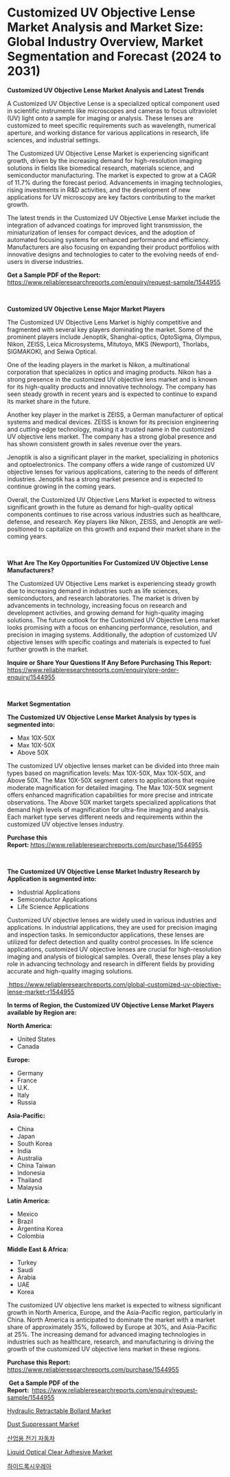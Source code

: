 <p><h1>Customized UV Objective Lense Market Analysis and Market Size: Global Industry Overview, Market Segmentation and Forecast (2024 to 2031)</h1></p><p><strong>Customized UV Objective Lense Market Analysis and Latest Trends</strong></p>
<p><p>A Customized UV Objective Lense is a specialized optical component used in scientific instruments like microscopes and cameras to focus ultraviolet (UV) light onto a sample for imaging or analysis. These lenses are customized to meet specific requirements such as wavelength, numerical aperture, and working distance for various applications in research, life sciences, and industrial settings.</p><p>The Customized UV Objective Lense Market is experiencing significant growth, driven by the increasing demand for high-resolution imaging solutions in fields like biomedical research, materials science, and semiconductor manufacturing. The market is expected to grow at a CAGR of 11.7% during the forecast period. Advancements in imaging technologies, rising investments in R&D activities, and the development of new applications for UV microscopy are key factors contributing to the market growth.</p><p>The latest trends in the Customized UV Objective Lense Market include the integration of advanced coatings for improved light transmission, the miniaturization of lenses for compact devices, and the adoption of automated focusing systems for enhanced performance and efficiency. Manufacturers are also focusing on expanding their product portfolios with innovative designs and technologies to cater to the evolving needs of end-users in diverse industries.</p></p>
<p><strong>Get a Sample PDF of the Report:&nbsp;</strong> <a href="https://www.reliableresearchreports.com/enquiry/request-sample/1544955">https://www.reliableresearchreports.com/enquiry/request-sample/1544955</a></p>
<p>&nbsp;</p>
<p><strong>Customized UV Objective Lense Major Market Players</strong></p>
<p><p>The Customized UV Objective Lens Market is highly competitive and fragmented with several key players dominating the market. Some of the prominent players include Jenoptik, Shanghai-optics, OptoSigma, Olympus, Nikon, ZEISS, Leica Microsystems, Mitutoyo, MKS (Newport), Thorlabs, SIGMAKOKI, and Seiwa Optical.</p><p>One of the leading players in the market is Nikon, a multinational corporation that specializes in optics and imaging products. Nikon has a strong presence in the customized UV objective lens market and is known for its high-quality products and innovative technology. The company has seen steady growth in recent years and is expected to continue to expand its market share in the future.</p><p>Another key player in the market is ZEISS, a German manufacturer of optical systems and medical devices. ZEISS is known for its precision engineering and cutting-edge technology, making it a trusted name in the customized UV objective lens market. The company has a strong global presence and has shown consistent growth in sales revenue over the years.</p><p>Jenoptik is also a significant player in the market, specializing in photonics and optoelectronics. The company offers a wide range of customized UV objective lenses for various applications, catering to the needs of different industries. Jenoptik has a strong market presence and is expected to continue growing in the coming years.</p><p>Overall, the Customized UV Objective Lens Market is expected to witness significant growth in the future as demand for high-quality optical components continues to rise across various industries such as healthcare, defense, and research. Key players like Nikon, ZEISS, and Jenoptik are well-positioned to capitalize on this growth and expand their market share in the coming years.</p></p>
<p>&nbsp;</p>
<p><strong>What Are The Key Opportunities For Customized UV Objective Lense Manufacturers?</strong></p>
<p><p>The Customized UV Objective Lens market is experiencing steady growth due to increasing demand in industries such as life sciences, semiconductors, and research laboratories. The market is driven by advancements in technology, increasing focus on research and development activities, and growing demand for high-quality imaging solutions. The future outlook for the Customized UV Objective Lens market looks promising with a focus on enhancing performance, resolution, and precision in imaging systems. Additionally, the adoption of customized UV objective lenses with specific coatings and materials is expected to fuel further growth in the market.</p></p>
<p><strong>Inquire or Share Your Questions If Any Before Purchasing This Report:</strong> <a href="https://www.reliableresearchreports.com/enquiry/pre-order-enquiry/1544955">https://www.reliableresearchreports.com/enquiry/pre-order-enquiry/1544955</a></p>
<p>&nbsp;</p>
<p><strong>Market Segmentation</strong></p>
<p><strong>The Customized UV Objective Lense Market Analysis by types is segmented into:</strong></p>
<p><ul><li>Max 10X-50X</li><li>Max 10X-50X</li><li>Above 50X</li></ul></p>
<p><p>The customized UV objective lenses market can be divided into three main types based on magnification levels: Max 10X-50X, Max 10X-50X, and Above 50X. The Max 10X-50X segment caters to applications that require moderate magnification for detailed imaging. The Max 10X-50X segment offers enhanced magnification capabilities for more precise and intricate observations. The Above 50X market targets specialized applications that demand high levels of magnification for ultra-fine imaging and analysis. Each market type serves different needs and requirements within the customized UV objective lenses industry.</p></p>
<p><strong>Purchase this Report:&nbsp;</strong><a href="https://www.reliableresearchreports.com/purchase/1544955">https://www.reliableresearchreports.com/purchase/1544955</a></p>
<p>&nbsp;</p>
<p><strong>The Customized UV Objective Lense Market Industry Research by Application is segmented into:</strong></p>
<p><ul><li>Industrial Applications</li><li>Semiconductor Applications</li><li>Life Science Applications</li></ul></p>
<p><p>Customized UV objective lenses are widely used in various industries and applications. In industrial applications, they are used for precision imaging and inspection tasks. In semiconductor applications, these lenses are utilized for defect detection and quality control processes. In life science applications, customized UV objective lenses are crucial for high-resolution imaging and analysis of biological samples. Overall, these lenses play a key role in advancing technology and research in different fields by providing accurate and high-quality imaging solutions.</p></p>
<p><a href="https://www.reliableresearchreports.com/global-customized-uv-objective-lense-market-r1544955">&nbsp;https://www.reliableresearchreports.com/global-customized-uv-objective-lense-market-r1544955</a></p>
<p><strong>In terms of Region, the Customized UV Objective Lense Market Players available by Region are:</strong></p>
<p>
    <p> <strong> North America: </strong>
        <ul>
            <li>United States</li>
            <li>Canada</li>
        </ul>
        </p> 
    <p> <strong> Europe: </strong>
        <ul>
            <li>Germany</li>
            <li>France</li>
            <li>U.K.</li>
            <li>Italy</li>
            <li>Russia</li>
        </ul>
        </p> 
    <p> <strong> Asia-Pacific: </strong>
        <ul>
            <li>China</li>
            <li>Japan</li>
            <li>South Korea</li>
            <li>India</li>
            <li>Australia</li>
            <li>China Taiwan</li>
            <li>Indonesia</li>
            <li>Thailand</li>
            <li>Malaysia</li>
        </ul>
        </p> 
    <p> <strong> Latin America: </strong>
        <ul>
            <li>Mexico</li>
            <li>Brazil</li>
            <li>Argentina Korea</li>
            <li>Colombia</li>
        </ul>
        </p> 
    <p> <strong> Middle East & Africa: </strong>
        <ul>
            <li>Turkey</li>
            <li>Saudi</li>
            <li>Arabia</li>
            <li>UAE</li>
            <li>Korea</li>
        </ul>
    </p>
    </p>
<p><p>The customized UV objective lens market is expected to witness significant growth in North America, Europe, and the Asia-Pacific region, particularly in China. North America is anticipated to dominate the market with a market share of approximately 35%, followed by Europe at 30%, and Asia-Pacific at 25%. The increasing demand for advanced imaging technologies in industries such as healthcare, research, and manufacturing is driving the growth of the customized UV objective lens market in these regions.</p></p>
<p><strong>Purchase this Report: </strong><a href="https://www.reliableresearchreports.com/purchase/1544955">https://www.reliableresearchreports.com/purchase/1544955</a></p>
<p>&nbsp;<strong>Get a Sample PDF of the Report:&nbsp;&nbsp;</strong><a href="https://www.reliableresearchreports.com/enquiry/request-sample/1544955">https://www.reliableresearchreports.com/enquiry/request-sample/1544955</a></p>
<p><strong></strong></p>
<p><p><a href="https://github.com/vimar16th/Market-Research-Report-List-4/blob/main/hydraulic-retractable-bollard-market.md">Hydraulic Retractable Bollard Market</a></p><p><a href="https://issuu.com/reportprime-2/docs/dust-suppressant-market-size-2030.pptx">Dust Suppressant Market</a></p><p><a href="https://github.com/ZacharyScthmitt4465/Market-Research-Report-List-1/blob/main/251060735902.md">산업용 전기 자동차</a></p><p><a href="https://issuu.com/reportprime-2/docs/liquid-optical-clear-adhesive-market-size-2030.ppt">Liquid Optical Clear Adhesive Market</a></p><p><a href="https://github.com/lkwggful07722/Market-Research-Report-List-1/blob/main/938813235901.md">하이드록시우레아</a></p></p>